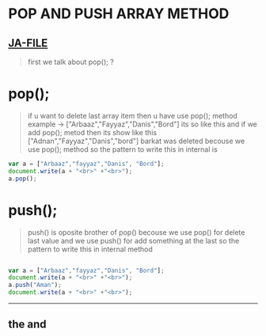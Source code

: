 # POP AND PUSH ARRAY METHOD
[JA-FILE](../js/38-pop-and-push-Array-method.js)
---
>first we talk about pop(); ?
# pop();



>if u want to delete last array item then u have use pop(); method example -> ["Arbaaz","Fayyaz","Danis","Bord"] its so like this and if we add pop(); metod then its show like this ["Adnan","Fayyaz","Danis","bord"] barkat was deleted becouse we use pop(); method so the pattern to write this in internal is 
```javascript
var a = ["Arbaaz","fayyaz","Danis", "Bord"];
document.write(a + "<br>" +"<br>");
a.pop();

```
# push();
> push() is oposite brother of pop() becouse we use pop() for delete last value and we use push() for add something at the last so the pattern to write this in internal method

```javascript

var a = ["Arbaaz","fayyaz","Danis", "Bord"];
document.write(a + "<br>" +"<br>");
a.push("Aman");
document.write(a + "<br>" +"<br>");

```
---
## the and
